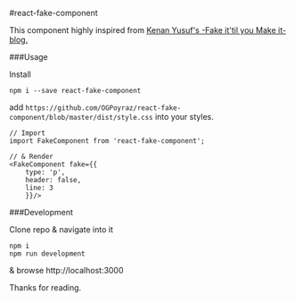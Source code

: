 #react-fake-component

This component highly inspired from [Kenan Yusuf's -Fake it'til you Make it- blog.](https://kyusuf.com/post/fake-it-til-you-make-it-css)

###Usage

Install

```
npm i --save react-fake-component 
```

add ```https://github.com/OGPoyraz/react-fake-component/blob/master/dist/style.css``` into your styles.

```
// Import
import FakeComponent from 'react-fake-component';

// & Render
<FakeComponent fake={{
    type: 'p',
    header: false,
    line: 3
    }}/>
```

###Development

Clone repo & navigate into it

```
npm i
npm run development
```

& browse http://localhost:3000

Thanks for reading.